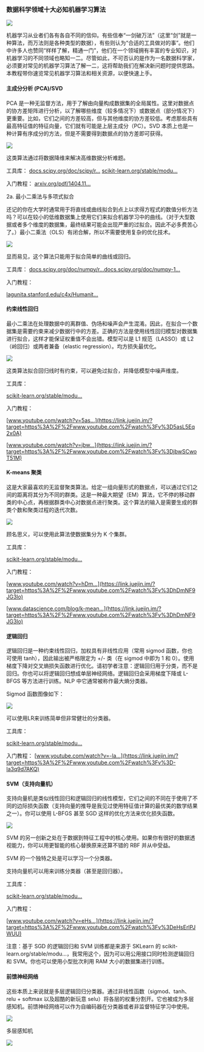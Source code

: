### 数据科学领域十大必知机器学习算法

![](https://user-gold-cdn.xitu.io/2019/2/25/169241652e1bf48c?imageslim)

机器学习从业者们各有各自不同的信仰。有些信奉“一剑破万法”（这里“剑”就是一种算法，而万法则是各种类型的数据），有些则认为“合适的工具做对的事”。他们中许多人也赞同“样样了解，精通一门”，他们在一个领域拥有丰富的专业知识，对机器学习的不同领域也略知一二。尽管如此，不可否认的是作为一名数据科学家，必须要对常见的机器学习算法了解一二，这将帮助我们在解决新问题时提供思路。本教程带你速览常见机器学习算法和相关资源，以便快速上手。

#### 主成分分析 (PCA)/SVD

PCA 是一种无监督方法，用于了解由向量构成数据集的全局属性。这里对数据点的协方差矩阵进行分析，以了解哪些维度（较多情况下）或数据点（部分情况下）更重要。比如，它们之间的方差较高，但与其他维度的协方差较低。考虑那些具有最高特征值的特征向量，它们就有可能是上层主成分（PC）。SVD 本质上也是一种计算有序成分的方法，但是不需要得到数据点的协方差即可获得。

![](https://user-gold-cdn.xitu.io/2019/2/25/169241651a1a1813?imageslim)

这类算法通过将数据降维来解决高维数据分析难题。

工具库：
[docs.scipy.org/doc/scipy/r…](https://link.juejin.im/?target=https%3A%2F%2Fdocs.scipy.org%2Fdoc%2Fscipy%2Freference%2Fgenerated%2Fscipy.linalg.svd.html)
[scikit-learn.org/stable/modu…](https://link.juejin.im/?target=http%3A%2F%2Fscikit-learn.org%2Fstable%2Fmodules%2Fgenerated%2Fsklearn.decomposition.PCA.html)

入门教程：
[arxiv.org/pdf/1404.11…](https://link.juejin.im/?target=https%3A%2F%2Farxiv.org%2Fpdf%2F1404.1100.pdf)

2a. 最小二乘法与多项式拟合

还记的你在大学时通常用于将直线或曲线拟合到点上以求得方程式的数值分析方法吗？可以在较小的低维数据集上使用它们来拟合机器学习中的曲线。（对于大型数据或者多个维度的数据集，最终结果可能会出现严重的过拟合。因此不必多费苦心了。）最小二乘法（OLS）有闭合解，所以不需要使用复杂的优化技术。

![](https://user-gold-cdn.xitu.io/2019/2/25/169241651b7e6d41?imageslim)

显而易见，这个算法只能用于拟合简单的曲线或回归。

工具库：
[docs.scipy.org/doc/numpy/r…docs.scipy.org/doc/numpy-1…](https://link.juejin.im/?target=https%3A%2F%2Fdocs.scipy.org%2Fdoc%2Fnumpy-1.10.0%2Freference%2Fgenerated%2Fnumpy.polyfit.html)

入门教程：


[lagunita.stanford.edu/c4x/Humanit…](https://link.juejin.im/?target=https%3A%2F%2Flagunita.stanford.edu%2Fc4x%2FHumanitiesScience%2FStatLearning%2Fasset%2Flinear_regression.pdf)


#### 约束线性回归
最小二乘法在处理数据中的离群值、伪场和噪声会产生混淆。因此，在拟合一个数据集是需要约束来减少数据行中的方差。正确的方法是使用线性回归模型对数据集进行拟合，这样才能保证权重值不会出错。模型可以是 L1 规范（LASSO）或 L2（岭回归）或两者兼备（elastic regression）。均方损失最优化。

![](https://user-gold-cdn.xitu.io/2019/2/25/16924168244699a2?imageslim)


这类算法拟合回归线时有约束，可以避免过拟合，并降低模型中噪声维度。

工具库：

[scikit-learn.org/stable/modu…](https://link.juejin.im/?target=http%3A%2F%2Fscikit-learn.org%2Fstable%2Fmodules%2Flinear_model.html)

入门教程：

[www.youtube.com/watch?v=5as…](https://link.juejin.im/?target=https%3A%2F%2Fwww.youtube.com%2Fwatch%3Fv%3D5asL5Eq2x0A)

[www.youtube.com/watch?v=jbw…](https://link.juejin.im/?target=https%3A%2F%2Fwww.youtube.com%2Fwatch%3Fv%3DjbwSCwoT51M)



#### K-means 聚类

这是大家最喜欢的无监督聚类算法。给定一组向量形式的数据点，可以通过它们之间的距离将其分为不同的群类。这是一种最大期望（EM）算法，它不停的移动群类的中心点，再根据群类中心对数据点进行聚类。这个算法的输入是需要生成的群类个数和聚类过程的迭代次数。


![](https://user-gold-cdn.xitu.io/2019/2/25/1692416834ee7b28?imageslim)


顾名思义，可以使用此算法使数据集分为 K 个集群。

工具库：

[scikit-learn.org/stable/modu…](https://link.juejin.im/?target=http%3A%2F%2Fscikit-learn.org%2Fstable%2Fmodules%2Fgenerated%2Fsklearn.cluster.KMeans.html)

入门教程：

[www.youtube.com/watch?v=hDm…](https://link.juejin.im/?target=https%3A%2F%2Fwww.youtube.com%2Fwatch%3Fv%3DhDmNF9JG3lo)

[www.datascience.com/blog/k-mean…](https://link.juejin.im/?target=https%3A%2F%2Fwww.youtube.com%2Fwatch%3Fv%3DhDmNF9JG3lo)

#### 逻辑回归

逻辑回归是一种约束线性回归，加权具有非线性应用（常用 sigmod 函数，你也可使用 tanh），因此输出被严格限定为 +/- 类（在 sigmod 中即为 1 和 0）。使用梯度下降对交叉熵损失函数进行优化。请初学者注意：逻辑回归用于分类，而不是回归。你也可以将逻辑回归想成单层神经网络。逻辑回归会采用梯度下降或 L-BFGS 等方法进行训练。NLP 中它通常被称作最大熵分类器。

Sigmod 函数图像如下：

![](https://user-gold-cdn.xitu.io/2019/2/25/16924168223f4a44?imageslim)

可以使用LR来训练简单但非常健壮的分类器。


工具库：

[scikit-learn.org/stable/modu…](https://link.juejin.im/?target=http%3A%2F%2Fscikit-learn.org%2Fstable%2Fmodules%2Fgenerated%2Fsklearn.linear_model.LogisticRegression.html)

入门教程：
[www.youtube.com/watch?v=-la…](https://link.juejin.im/?target=https%3A%2F%2Fwww.youtube.com%2Fwatch%3Fv%3D-la3q9d7AKQ)

#### SVM（支持向量机）

支持向量机是类似线性回归和逻辑回归的线性模型，它们之间的不同在于使用了不同的边际损失函数（支持向量的推导是我见过使用特征值计算的最优美的数学结果之一）。你可以使用 L-BFGS 甚至 SGD 这样的优化方法来优化损失函数。

![](https://user-gold-cdn.xitu.io/2019/2/25/1692416835e49acc?imageslim)

SVM 的另一创新之处在于数据到特征工程中的核心使用。如果你有很好的数据透视能力，你可以用更智能的核心替换原来还算不错的 RBF 并从中受益。

SVM 的一个独特之处是可以学习一个分类器。

支持向量机可以用来训练分类器（甚至是回归器）。


工具库：

[scikit-learn.org/stable/modu…](https://link.juejin.im/?target=http%3A%2F%2Fscikit-learn.org%2Fstable%2Fmodules%2Fgenerated%2Fsklearn.svm.SVC.html)

入门教程：

[www.youtube.com/watch?v=eHs…](https://link.juejin.im/?target=https%3A%2F%2Fwww.youtube.com%2Fwatch%3Fv%3DeHsErlPJWUU)

注意：基于 SGD 的逻辑回归和 SVM 训练都是来源于 SKLearn 的 scikit-learn.org/stable/modu…，我常用这个，因为可以用公用接口同时检测逻辑回归和 SVM。你也可以使用小型批次利用 RAM 大小的数据集进行训练。


#### 前馈神经网络

这些本质上来说就是多层逻辑回归分类器。通过非线性函数（sigmod、tanh、relu + softmax 以及超酷的新玩意 selu）将各层的权重分割开。它也被成为多层感知机。前馈神经网络可以作为自编码器在分类器或者非监督特征学习中使用。

![](https://user-gold-cdn.xitu.io/2019/2/25/16924168357cd259?imageslim)

多层感知机

![](https://user-gold-cdn.xitu.io/2019/2/25/16924168da0ed15f?imageslim)